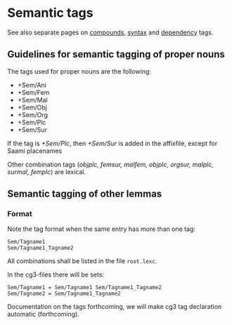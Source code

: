 Semantic tags
==========


See also separate pages on [compounds](CompoundTags.html), [syntax](docu-sme-syntaxtags.html) and [dependency](docu-deptags.html) tags.


## Guidelines for semantic tagging of proper nouns


The tags used for proper nouns are the following: 

* +Sem/Ani
* +Sem/Fem
* +Sem/Mal
* +Sem/Obj
* +Sem/Org
* +Sem/Plc
* +Sem/Sur


If the tag is *+Sem/Plc*, then *+Sem/Sur* is added in the affixfile, except for Saami placenames

Other combination tags (*objplc, femsur, malfem, objplc, orgsur, malplc, surmal, femplc*) are lexical.


## Semantic tagging of other lemmas


### Format
Note the tag format when the same entry has more than one tag:


```
Sem/Tagname1
Sem/Tagname1_Tagname2
```


All combinations shall be listed in the file `root.lexc`.

In the cg3-files there will be sets:

```
Sem/Tagname1 = Sem/Tagname1 Sem/Tagname1_Tagname2
Sem/Tagname2 = Sem/Tagname1_Tagname2
```

Documentation on the tags forthcoming, we will make cg3 tag declaration automatic (forthcoming).
